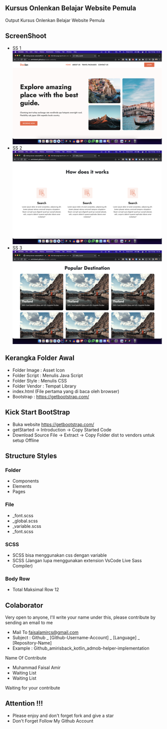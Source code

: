 ## Kursus Onlenkan Belajar Website Pemula
Output Kursus Onlenkan Belajar Website Pemula

## ScreenShoot
- SS 1
![](docs/image/desktop-ss-1.png?raw=true)
- SS 2
![](docs/image/desktop-ss-2.png?raw=true)
- SS 3
![](docs/image/desktop-ss-3.png?raw=true)


## Kerangka Folder Awal
- Folder Image : Asset Icon
- Folder Script : Menulis Java Script
- Folder Style : Menulis CSS
- Folder Vendor : Tempat Library
- index.html (File pertama yang di baca oleh browser)
- Bootstrap : https://getbootstrap.com/

## Kick Start BootStrap
- Buka website https://getbootstrap.com/
- getStarted -> Introduction -> Copy Started Code
- Download Source File -> Extract -> Copy Folder dist to vendors untuk setup Offline

## Structure Styles
### Folder
- Components
- Elements
- Pages

### File
- _font.scss
- _global.scss
- _variable.scss
- _font.scss

### SCSS
- SCSS bisa menggunakan css dengan variable
- SCSS (Jangan lupa menggunakan extension VsCode Live Sass Compiler)

### Body Row
- Total Maksimal Row 12

## Colaborator
Very open to anyone, I'll write your name under this, please contribute by sending an email to me

- Mail To faisalamircs@gmail.com
- Subject : Github _ [Github-Username-Account] _ [Language] _ [Repository-Name]
- Example : Github_amirisback_kotlin_admob-helper-implementation

Name Of Contribute
- Muhammad Faisal Amir
- Waiting List
- Waiting List

Waiting for your contribute

## Attention !!!
- Please enjoy and don't forget fork and give a star
- Don't Forget Follow My Github Account
